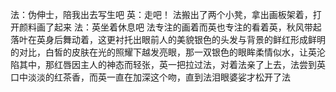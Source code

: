 法：伪伸士，陪我出去写生吧
英：走吧！
法搬出了两个小凳，拿出画板架着，打开颜料画了起来
法：英坐着休息吧
法专注的画着而英也专注的看着英，秋风带起落叶在英身后舞动着，这更衬托出眼前人的美貌银色的头发与背景的鲜红形成鲜明的对比，白皙的皮肤在光的照耀下越发亮眼，那一双银色的眼眸柔情似水，让英沦陷其中，那红唇因主人的神态而轻张，英一把拉过法，对着法亲了上去，法尝到英口中淡淡的红茶香，而英一直在加深这个吻，直到法泪眼婆娑才松开了法